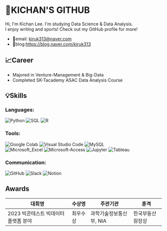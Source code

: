 # 👋KICHAN'S GITHUB 

Hi, I'm Kichan Lee. I'm studying Data Science & Data Analysis.  
I enjoy writing and sports! Check out my GitHub profile for more!

- 📧email: kiruk313@naver.com
- 📝blog:https://blog.naver.com/kiruk313

## 📈Career
- Majored in Venture-Management & Big-Data
- Completed SK-Tacademy ASAC Data Analysis Course
 
## 💡Skills
### Languages:
![Python](https://img.shields.io/badge/Python-14354C?style=for-the-badge&logo=python&logoColor=white)
![SQL](https://img.shields.io/badge/SQL-000000?style=for-the-badge&logo=sql&logoColor=white)
![R](https://img.shields.io/badge/R-276DC3?style=for-the-badge&logo=r&logoColor=white)

### Tools:
![Google Colab](https://img.shields.io/badge/Google_Colab-yellow?style=for-the-badge&logo=google-colab&logoColor=white)
![Visual Studio Code](https://img.shields.io/badge/Visual_Studio_Code-007ACC?style=for-the-badge&logo=visual-studio-code&logoColor=white)
![MySQL](https://img.shields.io/badge/MySQL-00000F?style=for-the-badge&logo=mysql&logoColor=white) <br>
![Microsoft_Excel](https://img.shields.io/badge/Microsoft_Excel-217346?style=for-the-badge&logo=microsoft-excel&logoColor=white)
![Microsoft-Access](https://img.shields.io/badge/Microsoft_Access-A4373A?style=for-the-badge&logo=microsoft-access&logoColor=white)
![Jupyter](https://img.shields.io/badge/Jupyter-red?style=for-the-badge&logo=jupyter&logoColor=white)
![Tableau](https://img.shields.io/badge/Tableau-E97627?style=for-the-badge&logo=tableau&logoColor=white)

### Communication:
![GitHub](https://img.shields.io/badge/GitHub-181717?style=for-the-badge&logo=github&logoColor=white)
![Slack](https://img.shields.io/badge/Slack-4A154B?style=for-the-badge&logo=slack&logoColor=white)
![Notion](https://img.shields.io/badge/Notion-000000?style=for-the-badge&logo=notion&logoColor=white)

## Awards
| 대회명                                             | 수상명   | 주관기관                   | 훈격               |
|-------------------------------------------------|---------|--------------------------|-------------------|
| 2023 빅콘테스트 빅데이터 플랫폼 분야          | 최우수상 | 과학기술정보통신부, NIA  | 한국부동산원장상   |
